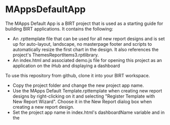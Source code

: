 MAppsDefaultApp
===============

The MApps Default App is a BIRT project that is used as a starting guide for building BIRT applications. It contains the following:
- An .rpttemplate file that can be used for all new report designs and is set up for auto-layout, landscape, no masterpage footer and scripts to automatically resize the first chart in the design. It also references the project's ThemesReportItems3.rptlibrary.
- An index.html and associated demo.js file for opening this project as an application on the iHub and displaying a dashboard

To use this repository from github, clone it into your BIRT workspace. 
- Copy the project folder and change the new project app name.
- Use the MApps Default Template.rpttemplate when creating new report designs by right-clicking on it and selecting "Register Template with New Report Wizard". Choose it in the New Report dialog box when creating a new report design.
- Set the project app name in index.html's dashboardName variable and in the <title> tag.
- Create a new dashboard file and set the dashboard name in the dashboardName variable in index.html. 

To learn how to use GitHub in Eclipse with this repository, check out the following link:
http://saleswiki.actuate.com/MApps%20Demo%20Deployment.ashx

To see more BIRT examples and get support from the BIRT community, go to:
http://developer.actuate.com
